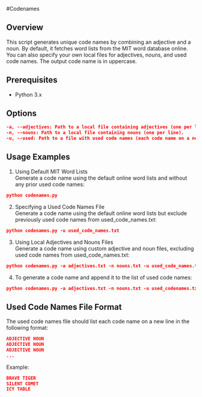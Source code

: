 #Codenames

## Overview

This script generates unique code names by combining an adjective and a noun. By default, it fetches word lists from the MIT word database online. You can also specify your own local files for adjectives, nouns, and used code names. The output code name is in uppercase.

## Prerequisites

- Python 3.x

## Options

```json
-a, --adjectives: Path to a local file containing adjectives (one per line).
-n, --nouns: Path to a local file containing nouns (one per line).
-u, --used: Path to a file with used code names (each code name on a new line in the format "ADJECTIVE NOUN").
```

## Usage Examples

1. Using Default MIT Word Lists <br />
Generate a code name using the default online word lists and without any prior used code names: <br />

```json
python codenames.py
```

2. Specifying a Used Code Names File <br />
Generate a code name using the default online word lists but exclude previously used code names from used_code_names.txt: <br />

```json
python codenames.py -u used_code_names.txt
```

3. Using Local Adjectives and Nouns Files <br />
Generate a code name using custom adjective and noun files, excluding used code names from used_code_names.txt: <br />

```json
python codenames.py -a adjectives.txt -n nouns.txt -u used_code_names.txt
```

4. To generate a code name and append it to the list of used code names:

```json
python codenames.py -a adjectives.txt -n nouns.txt -u used_codenames.txt -ap
```

## Used Code Names File Format
The used code names file should list each code name on a new line in the following format: <br />

```json
ADJECTIVE NOUN
ADJECTIVE NOUN
ADJECTIVE NOUN
...
```

Example: <br />

```json
BRAVE TIGER
SILENT COMET
ICY TABLE
```